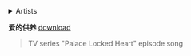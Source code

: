 
<details>
<summary>Artists</summary>

?> He Shengming, formerly known as He Min, is a native of Xiantao, Hubei province, and joined the group China Power as the lead singer in December 1995. 1998, he participated in the opening dance of CCTV Spring Festival Gala, then chose to fly solo, changed his name to He Weiqi, and released several albums. In 2004, he entered the Beijing Film Academy to study acting, and in 2007, he took the lead role in the first TV series "Rose River Lake", after which he has been continuously engaged in many TV series, such as "Beauty's Heart", "Happy Mother-in-law and Pretty Daughter-in-law", "Abandoned Secret", "Palace Locked Heart", "Tang Palace Beauty World", "Palace Locked Pearl Curtain" and "Love in the City". On September 9, 2012, at the 26th Golden Eagle Awards and the 9th Golden Eagle Festival, He Shengming won the Most Favored TV Actor Award.

</details>

**爱的供养** [download](https://e1.pcloud.link/publink/show?code=XZuns4Z7LoNSMxE8UJJgml1mv51IkrSfLAk ':crossorgin') 

> TV series "Palace Locked Heart" episode song
